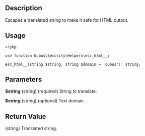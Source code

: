 Description
-----------

Escapes a translated string to make it safe for HTML output.

Usage
-----

    <?php

    use function Qubus\Security\Helpers\esc_html__;
    
    esc_html__(string $string, string $domain = 'qubus'): string;

Parameters
----------

**$string** (string) (required) String to translate.

**$string** (string) (optional) Text domain.

Return Value
------------

(string) Translated string.